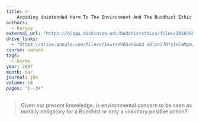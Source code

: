 ```yaml
---
title: >-
    Avoiding Unintended Harm To The Environment And The Buddhist Ethic Of Intention
authors:
  - harvey
external_url: "https://blogs.dickinson.edu/buddhistethics/files/2010/05/harvey-article1.pdf"
drive_links:
  - "https://drive.google.com/file/d/1swrsVVdQxHGuGd_xUlznS7OfyIxCaMpm/view?usp=drivesdk"
course: nature
tags:
  - karma
year: 2007
month: mar
journal: jbe
volume: 14
pages: "1--34"
---
```


> Given our present knowledge, is environmental concern to be seen as morally obligatory for a Buddhist or only a voluntary positive action? 
